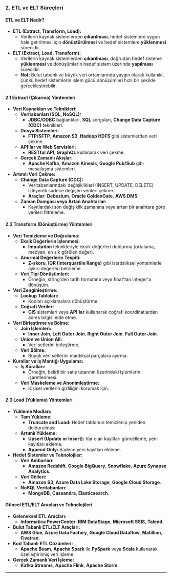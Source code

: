 ### **2. ETL ve ELT Süreçleri**

#### **ETL ve ELT Nedir?**

- **ETL (Extract, Transform, Load):**
    - Verilerin kaynak sistemlerden **çıkarılması**, hedef sistemlere uygun hale getirilmesi için **dönüştürülmesi** ve hedef sistemlere **yüklenmesi** sürecidir.
- **ELT (Extract, Load, Transform):**
    - Verilerin kaynak sistemlerden **çıkarılması**, doğrudan hedef sisteme **yüklenmesi** ve dönüşümlerin hedef sistem üzerinde **yapılması** sürecidir.
    - **Not:** Bulut tabanlı ve büyük veri ortamlarında yaygın olarak kullanılır, çünkü hedef sistemlerin işlem gücü dönüşümleri hızlı bir şekilde gerçekleştirebilir.

#### **2.1 Extract (Çıkarma) Yöntemleri**

- **Veri Kaynakları ve Teknikleri:**
    - **Veritabanları (SQL, NoSQL):**
        - **JDBC/ODBC** bağlantıları, **SQL** sorguları, **Change Data Capture (CDC)** teknikleri.
    - **Dosya Sistemleri:**
        - **FTP/SFTP**, **Amazon S3**, **Hadoop HDFS** gibi sistemlerden veri çekme.
    - **API'lar ve Web Servisleri:**
        - **RESTful API**, **GraphQL** kullanarak veri çekme.
    - **Gerçek Zamanlı Akışlar:**
        - **Apache Kafka**, **Amazon Kinesis**, **Google Pub/Sub** gibi mesajlaşma sistemleri.
- **Artımlı Veri Çekme:**
    - **Change Data Capture (CDC):**
        - Veritabanlarındaki değişiklikleri (INSERT, UPDATE, DELETE) izleyerek sadece değişen verileri çekme.
        - **Araçlar:** **Debezium**, **Oracle GoldenGate**, **AWS DMS**.
    - **Zaman Damgası veya Artan Anahtarlar:**
        - Kayıtlardaki son değişiklik zamanına veya artan bir anahtara göre verileri filtreleme.

#### **2.2 Transform (Dönüştürme) Yöntemleri**

- **Veri Temizleme ve Doğrulama:**
    - **Eksik Değerlerin İşlenmesi:**
        - **İmputation** teknikleriyle eksik değerleri doldurma (ortalama, medyan, en sık görülen değer).
    - **Anormal Değerlerin Tespiti:**
        - **Z-skoru**, **IQR (Interquartile Range)** gibi istatistiksel yöntemlerle aykırı değerleri belirleme.
    - **Veri Tipi Dönüşümleri:**
        - Örneğin, string'den tarih formatına veya float'tan integer'a dönüşüm.
- **Veri Zenginleştirme:**
    - **Lookup Tabloları:**
        - Kodları açıklamalara dönüştürme.
    - **Coğrafi Veriler:**
        - **GIS** sistemleri veya **API'lar** kullanarak coğrafi koordinatlardan adres bilgisi elde etme.
- **Veri Birleştirme ve Bölme:**
    - **Join İşlemleri:**
        - **Inner Join**, **Left Outer Join**, **Right Outer Join**, **Full Outer Join**.
    - **Union ve Union All:**
        - Veri setlerini birleştirme.
    - **Veri Bölme:**
        - Büyük veri setlerini mantıksal parçalara ayırma.
- **Kurallar ve İş Mantığı Uygulama:**
    - **İş Kuralları:**
        - Örneğin, belirli bir satış tutarının üzerindeki işlemlerin işaretlenmesi.
    - **Veri Maskeleme ve Anonimleştirme:**
        - Kişisel verilerin gizliliğini korumak için.

#### **2.3 Load (Yükleme) Yöntemleri**

- **Yükleme Modları:**
    - **Tam Yükleme:**
        - **Truncate and Load:** Hedef tablonun temizlenip yeniden doldurulması.
    - **Artımlı Yükleme:**
        - **Upsert (Update or Insert):** Var olan kayıtları güncelleme, yeni kayıtları ekleme.
        - **Append Only:** Sadece yeni kayıtları ekleme.
- **Hedef Sistemler ve Teknolojiler:**
    - **Veri Ambarları:**
        - **Amazon Redshift**, **Google BigQuery**, **Snowflake**, **Azure Synapse Analytics**.
    - **Veri Gölleri:**
        - **Amazon S3**, **Azure Data Lake Storage**, **Google Cloud Storage**.
    - **NoSQL Veritabanları:**
        - **MongoDB**, **Cassandra**, **Elasticsearch**.

#### **Güncel ETL/ELT Araçları ve Teknolojileri**

- **Geleneksel ETL Araçları:**
    - **Informatica PowerCenter**, **IBM DataStage**, **Microsoft SSIS**, **Talend**.
- **Bulut Tabanlı ETL/ELT Araçları:**
    - **AWS Glue**, **Azure Data Factory**, **Google Cloud Dataflow**, **Matillion**, **Fivetran**.
- **Kod Tabanlı ETL Çözümleri:**
    - **Apache Beam**, **Apache Spark** ile **PySpark** veya **Scala** kullanarak özelleştirilmiş veri işleme.
- **Gerçek Zamanlı Veri İşleme:**
    - **Kafka Streams**, **Apache Flink**, **Apache Storm**.

---

